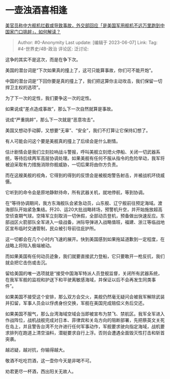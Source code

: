 # 一壶浊酒喜相逢
[美官员称中方舰机拦截或导致事故，外交部回应「是美国军用舰机不远万里跑到中国家门口挑衅」，如何解读？](https://www.zhihu.com/question/605094826/answer/3062084675)

> Author: #0-Anonymity
> Last update: [编辑于 2023-06-07]
> Link:
> Tag: #4-世界史/4B-政治 
> 评论区:
> 泛讨论:

这争的其实不是这次，而是在争下次。

美国的潜台词是“下次如果真的撞上了，这可只能算事故，你们可不能开炮”。

中国的潜台词是“下回你要是真的撞上了，我们把这算你主动攻击，我们保留一切捍卫主权的选项”。

为了下一次的定性，我们要争这一次的定性。

如果说成“差点造成事故”，那么下一次自然就算是事故。

说成“严重挑衅”，那么下一次就是“恶意攻击”。

美国又想动手动脚，又想要“无辜”、“安全”，我们不打算让它保持幻想了。

有人可能会问这个要是美舰真的撞上了后续会是什么剧情。

估计剧情会是我们立刻拉响战斗警报，呼叫美舰立刻熄火停船、关闭一切武器系统，等待后续两军高层协调处理。如果美舰有任何不服从指令的危险举动，我军将被迫采取有力措施消除你舰威胁，一切后果将由你方负责。

而在这艘美舰的视角，它得到的得到的反馈会是被舰炮警告射击，并被战机环绕威慑。

它听到的命令会是原地静默待命，所有武器关机，就地停航，等到协调。

在“等待协调期间，我方东海舰队会紧急动员，山东舰、辽宁舰前往预定海域。渡海部队开始紧急集结。歼20、运20大批战略转场，预警机升空，并开始施放超高空侦查期气球。空降军立刻取消一切休假，全部动员登机，预备做出快速反应。东部战区火箭部队全军进入一级战备，洲际导弹进入战略值班，福建、浙江等临战地区宣布临时交通管制，民众被引导前往庇护所。

这一切都会在几个小时内飞速的展开。快到美国感到如果拖延道歉到一定程度，在战略上将陷入极端被动。

而如果美国有任何动员迹象，我们就要直接武力登船，它只要敢开一枪反抗，我们就会把它击伤或击沉。

留给美国的唯一选项就是“接受中国海军特派人员登舰监督，关闭所有武器系统， 在我军军舰的监视和护送下和平驶离敏感海域，并保证以后不会再发生同类事件”。

如果美国不接受这个安排，那么双方会交火，美舰仍然毫无疑问会被我军解除武装并扣留，军事人员会以俘虏身份交换，军舰在美国完成赔偿义务后交还。

如果美国不服气，那么台湾海域空域会当即被宣布为禁飞、禁航区。我军全军进入作战阵位，战机战舰完成对日本、菲律宾和关岛方向的阻断部署，先把蔡英文关死在岛上，并且警告台湾不允许进行任何军事动作，军舰要求驶向指定海域，战机要求排列在跑道上清空油料，潜艇要求自行上浮。否则会遭遇全面毁灭性打击和斩首突袭。

越迟疑，越对抗，你输得越大。

敬酒不吃吃罚酒，这一壶你今天是非喝不可。

劝君更尽一杯酒，西出阳关无故人。